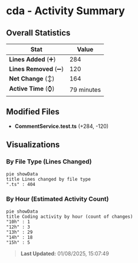 # cda - Activity Summary 

## Overall Statistics

| Stat                   | Value                                                             |
| ---------------------- | ----------------------------------------------------------------- |
| **Lines Added** (➕)   | 284                                          |
| **Lines Removed** (➖) | 120                                        |
| **Net Change** (↕)    | 164                |
| **Active Time** (⌚)   | 79 minutes |


## Modified Files
- **CommentService.test.ts** (+284, -120)

## Visualizations

### By File Type (Lines Changed)

```mermaid
pie showData
title Lines changed by file type
".ts" : 404
```

### By Hour (Estimated Activity Count)

```mermaid
pie showData
title Coding activity by hour (count of changes)
"10h" : 1
"12h" : 3
"13h" : 29
"14h" : 18
"15h" : 5
```


> **Last Updated:** 01/08/2025, 15:07:49